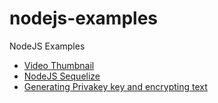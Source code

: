 # nodejs-examples

NodeJS Examples

- [Video Thumbnail](video/video-thumbnail.js)
- [NodeJS Sequelize](nodejs-sequelize/index.md)
- [Generating Privakey key and encrypting text](crypto/encrypting.js)
